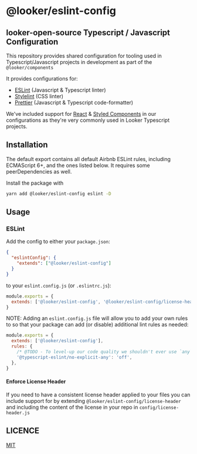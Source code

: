 # @looker/eslint-config

## looker-open-source Typescript / Javascript Configuration

This repository provides shared configuration for tooling used in Typescript/Javascript projects in development as part of the `@looker/components`

It provides configurations for:

- [ESLint](https://eslint.org/) (Javascript & Typescript linter)
- [Stylelint](https://stylelint.io/) (CSS linter)
- [Prettier](https://prettier.io/) (Javascript & Typescript code-formatter)

We've included support for [React](https://reactjs.org/) & [Styled Components](https://www.styled-components.com/) in our configurations as they're very commonly used in Looker Typescript projects.

## Installation

The default export contains all default Airbnb ESLint rules, including
ECMAScript 6+, and the ones listed below. It requires some peerDependencies as
well.

Install the package with

```sh
yarn add @looker/eslint-config eslint -D
```

## Usage

### ESLint

Add the config to either your `package.json`:

```json
{
  "eslintConfig": {
    "extends": ["@looker/eslint-config"]
  }
}
```

to your `eslint.config.js` (or `.eslintrc.js`):

```js
module.exports = {
  extends: ['@looker/eslint-config', '@looker/eslint-config/license-header'],
}
```

NOTE: Adding an `eslint.config.js` file will allow you to add your own rules to so that your package can add (or disable) additional lint rules as needed:

```js
module.exports = {
  extends: ['@looker/eslint-config'],
  rules: {
    /* @TODO - To level-up our code quality we shouldn't ever use `any` */
    '@typescript-eslint/no-explicit-any': 'off',
  },
}
```

#### Enforce License Header

If you need to have a consistent license header applied to your files you can include support for by extending `@looker/eslint-config/license-header` and including the content of the license in your repo in `config/license-header.js`

## LICENCE

[MIT](LICENCE)
